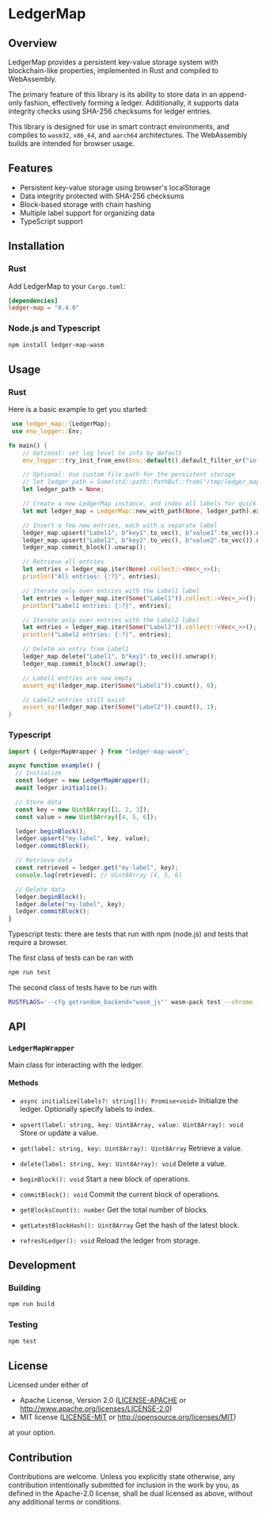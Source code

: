 # LedgerMap

## Overview

LedgerMap provides a persistent key-value storage system with blockchain-like properties, implemented in Rust and compiled to WebAssembly.

The primary feature of this library is its ability to store data in an append-only fashion, effectively forming a ledger. Additionally, it supports data integrity checks using SHA-256 checksums for ledger entries.

This library is designed for use in smart contract environments, and compiles to `wasm32`, `x86_64`, and `aarch64` architectures.
The WebAssembly builds are intended for browser usage.

## Features

- Persistent key-value storage using browser's localStorage
- Data integrity protected with SHA-256 checksums
- Block-based storage with chain hashing
- Multiple label support for organizing data
- TypeScript support

## Installation

### Rust

Add LedgerMap to your `Cargo.toml`:

```toml
[dependencies]
ledger-map = "0.4.0"
```

### Node.js and Typescript

```bash
npm install ledger-map-wasm
```

## Usage

### Rust

Here is a basic example to get you started:

```rust
 use ledger_map::{LedgerMap};
 use env_logger::Env;

fn main() {
    // Optional: set log level to info by default
    env_logger::try_init_from_env(Env::default().default_filter_or("info")).unwrap();

    // Optional: Use custom file path for the persistent storage
    // let ledger_path = Some(std::path::PathBuf::from("/tmp/ledger_map/test_data.bin"));
    let ledger_path = None;

    // Create a new LedgerMap instance, and index all labels for quick search
    let mut ledger_map = LedgerMap::new_with_path(None, ledger_path).expect("Failed to create LedgerMap");

    // Insert a few new entries, each with a separate label
    ledger_map.upsert("Label1", b"key1".to_vec(), b"value1".to_vec()).unwrap();
    ledger_map.upsert("Label2", b"key2".to_vec(), b"value2".to_vec()).unwrap();
    ledger_map.commit_block().unwrap();

    // Retrieve all entries
    let entries = ledger_map.iter(None).collect::<Vec<_>>();
    println!("All entries: {:?}", entries);

    // Iterate only over entries with the Label1 label
    let entries = ledger_map.iter(Some("Label1")).collect::<Vec<_>>();
    println!("Label1 entries: {:?}", entries);

    // Iterate only over entries with the Label2 label
    let entries = ledger_map.iter(Some("Label2")).collect::<Vec<_>>();
    println!("Label2 entries: {:?}", entries);

    // Delete an entry from Label1
    ledger_map.delete("Label1", b"key1".to_vec()).unwrap();
    ledger_map.commit_block().unwrap();

    // Label1 entries are now empty
    assert_eq!(ledger_map.iter(Some("Label1")).count(), 0);

    // Label2 entries still exist
    assert_eq!(ledger_map.iter(Some("Label2")).count(), 1);
}
```

### Typescript

```typescript
import { LedgerMapWrapper } from "ledger-map-wasm";

async function example() {
  // Initialize
  const ledger = new LedgerMapWrapper();
  await ledger.initialize();

  // Store data
  const key = new Uint8Array([1, 2, 3]);
  const value = new Uint8Array([4, 5, 6]);

  ledger.beginBlock();
  ledger.upsert("my-label", key, value);
  ledger.commitBlock();

  // Retrieve data
  const retrieved = ledger.get("my-label", key);
  console.log(retrieved); // Uint8Array [4, 5, 6]

  // Delete data
  ledger.beginBlock();
  ledger.delete("my-label", key);
  ledger.commitBlock();
}
```

Typescript tests: there are tests that run with npm (node.js) and tests that require a browser.

The first class of tests can be ran with

```bash
npm run test
```

The second class of tests have to be run with

```bash
RUSTFLAGS='--cfg getrandom_backend="wasm_js"' wasm-pack test --chrome --features browser
```

## API

### `LedgerMapWrapper`

Main class for interacting with the ledger.

#### Methods

- `async initialize(labels?: string[]): Promise<void>`
  Initialize the ledger. Optionally specify labels to index.

- `upsert(label: string, key: Uint8Array, value: Uint8Array): void`
  Store or update a value.

- `get(label: string, key: Uint8Array): Uint8Array`
  Retrieve a value.

- `delete(label: string, key: Uint8Array): void`
  Delete a value.

- `beginBlock(): void`
  Start a new block of operations.

- `commitBlock(): void`
  Commit the current block of operations.

- `getBlocksCount(): number`
  Get the total number of blocks.

- `getLatestBlockHash(): Uint8Array`
  Get the hash of the latest block.

- `refreshLedger(): void`
  Reload the ledger from storage.

## Development

### Building

```bash
npm run build
```

### Testing

```bash
npm test
```

## License

Licensed under either of

- Apache License, Version 2.0
  ([LICENSE-APACHE](LICENSE-APACHE) or http://www.apache.org/licenses/LICENSE-2.0)
- MIT license
  ([LICENSE-MIT](LICENSE-MIT) or http://opensource.org/licenses/MIT)

at your option.

## Contribution

Contributions are welcome.
Unless you explicitly state otherwise, any contribution intentionally submitted
for inclusion in the work by you, as defined in the Apache-2.0 license, shall be
dual licensed as above, without any additional terms or conditions.
